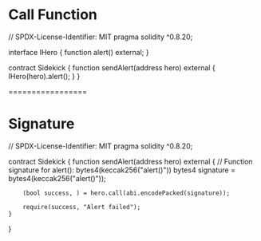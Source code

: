 # Call Function

// SPDX-License-Identifier: MIT
pragma solidity ^0.8.20;

interface IHero {
    function alert() external;
}

contract Sidekick {
    function sendAlert(address hero) external {
        IHero(hero).alert();
    }
}

=================

# Signature

// SPDX-License-Identifier: MIT
pragma solidity ^0.8.20;

contract Sidekick {
    function sendAlert(address hero) external {
        // Function signature for alert(): bytes4(keccak256("alert()"))
        bytes4 signature = bytes4(keccak256("alert()"));

        (bool success, ) = hero.call(abi.encodePacked(signature));

        require(success, "Alert failed");
    }
}

